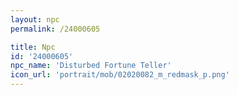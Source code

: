 ```yaml
---
layout: npc
permalink: /24000605

title: Npc
id: '24000605'
npc_name: 'Disturbed Fortune Teller'
icon_url: 'portrait/mob/02020082_m_redmask_p.png'
---
```

